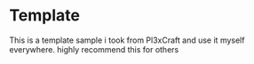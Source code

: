 # Template
This is a template sample i took from Pl3xCraft and use it myself everywhere. highly recommend this for others

